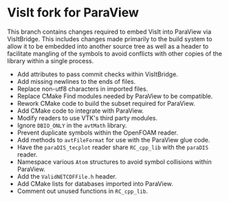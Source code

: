 # VisIt fork for ParaView

This branch contains changes required to embed VisIt into ParaView via
VisItBridge. This includes changes made primarily to the build system to allow
it to be embedded into another source tree as well as a header to facilitate
mangling of the symbols to avoid conflicts with other copies of the library
within a single process.

  * Add attributes to pass commit checks within VisItBridge.
  * Add missing newlines to the ends of files.
  * Replace non-utf8 characters in imported files.
  * Replace CMake Find modules needed by ParaView to be compatible.
  * Rework CMake code to build the subset required for ParaView.
  * Add CMake code to integrate with ParaView.
  * Modify readers to use VTK's third party modules.
  * Ignore `DBIO_ONLY` in the `avtMath` library.
  * Prevent duplicate symbols within the OpenFOAM reader.
  * Add methods to `avtFileFormat` for use with the ParaView glue code.
  * Have the `paraDIS_tecplot` reader share `RC_cpp_lib` with the `paraDIS`
    reader.
  * Namespace various `Atom` structures to avoid symbol collisions within
    ParaView.
  * Add the `ValidNETCDFFile.h` header.
  * Add CMake lists for databases imported into ParaView.
  * Comment out unused functions in `RC_cpp_lib`.
